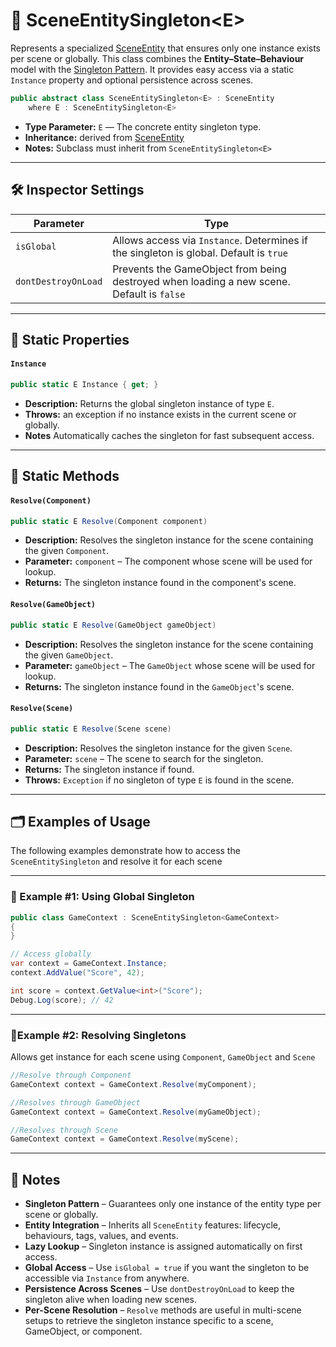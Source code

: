 # 🧩 SceneEntitySingleton&lt;E&gt;

Represents a specialized [SceneEntity](SceneEntity.md) that ensures only one instance exists per scene or globally. This
class combines the **Entity–State–Behaviour** model with
the [Singleton Pattern](https://en.wikipedia.org/wiki/Singleton_pattern). It provides easy access via a static
`Instance` property and optional persistence across scenes.

```csharp
public abstract class SceneEntitySingleton<E> : SceneEntity 
    where E : SceneEntitySingleton<E>
```

- **Type Parameter:** `E` — The concrete entity singleton type.
- **Inheritance:** derived from [SceneEntity](SceneEntity.md)
- **Notes:** Subclass must inherit from `SceneEntitySingleton<E>`

---

## 🛠 Inspector Settings

| Parameter           | Type                                                                                      |
|---------------------|-------------------------------------------------------------------------------------------|
| `isGlobal`          | Allows access via `Instance`. Determines if the singleton is global. Default is `true`    |
| `dontDestroyOnLoad` | Prevents the GameObject from being destroyed when loading a new scene. Default is `false` |

---

## 🔑 Static Properties

#### `Instance`

```csharp
public static E Instance { get; }
```

- **Description:** Returns the global singleton instance of type `E`.
- **Throws:** an exception if no instance exists in the current scene or globally.
- **Notes** Automatically caches the singleton for fast subsequent access.

---

## 🏹 Static Methods

#### `Resolve(Component)`

```csharp
public static E Resolve(Component component)
```

- **Description:** Resolves the singleton instance for the scene containing the given `Component`.
- **Parameter:** `component` – The component whose scene will be used for lookup.
- **Returns:** The singleton instance found in the component's scene.

#### `Resolve(GameObject)`

```csharp
public static E Resolve(GameObject gameObject)
```

- **Description:** Resolves the singleton instance for the scene containing the given `GameObject`.
- **Parameter:** `gameObject` – The `GameObject` whose scene will be used for lookup.
- **Returns:** The singleton instance found in the `GameObject`'s scene.

#### `Resolve(Scene)`

```csharp
public static E Resolve(Scene scene)
```

- **Description:** Resolves the singleton instance for the given `Scene`.
- **Parameter:** `scene` – The scene to search for the singleton.
- **Returns:** The singleton instance if found.
- **Throws:** `Exception` if no singleton of type `E` is found in the scene.

---

## 🗂 Examples of Usage

The following examples demonstrate how to access the `SceneEntitySingleton` and resolve it for each scene

---

### 🔹 Example #1: Using Global Singleton

```csharp
public class GameContext : SceneEntitySingleton<GameContext>
{
}
```

```csharp
// Access globally
var context = GameContext.Instance;
context.AddValue("Score", 42);

int score = context.GetValue<int>("Score");
Debug.Log(score); // 42
```

---

### 🔹Example #2: Resolving Singletons

Allows get instance for each scene using `Component`, `GameObject` and `Scene`

```csharp
//Resolve through Component
GameContext context = GameContext.Resolve(myComponent);
```

```csharp
//Resolves through GameObject
GameContext context = GameContext.Resolve(myGameObject);
```

```csharp
//Resolves through Scene
GameContext context = GameContext.Resolve(myScene);
```

---

## 📝 Notes

- **Singleton Pattern** – Guarantees only one instance of the entity type per scene or globally.
- **Entity Integration** – Inherits all `SceneEntity` features: lifecycle, behaviours, tags, values, and events.
- **Lazy Lookup** – Singleton instance is assigned automatically on first access.
- **Global Access** – Use `isGlobal = true` if you want the singleton to be accessible via `Instance` from anywhere.
- **Persistence Across Scenes** – Use `dontDestroyOnLoad` to keep the singleton alive when loading new scenes.
- **Per-Scene Resolution** – `Resolve` methods are useful in multi-scene setups to retrieve the singleton instance
  specific to a scene, GameObject, or component.
